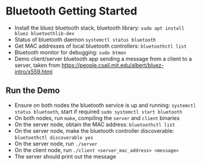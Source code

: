 # Bluetooth Getting Started

- Install the bluez bluetooth stack, bluetooth library: `sudo apt install bluez bluetoothlib-dev`
- Status of bluetooth daemon `systemctl status bluetooth`
- Get MAC addresses of local bluetooth controllers: `bluetoothctl list`
- Bluetooth monitor for debugging: `sudo btmon`
- Demo client/server bluetooth app sending a message from a client to a server, taken from https://people.csail.mit.edu/albert/bluez-intro/x559.html

## Run the Demo

- Ensure on both nodes the bluetooth service is up and running: `systemctl status bluetooth`, start if required `sudo systemctl start bluetooth`
- On both nodes, run `make`, compiling the `server` and `client` binaries
- On the server node, obtain the MAC address: `bluetoothctl list`
- On the server node, make the bluetooth controller discoverable: `bluetoothctl discoverable yes` 
- On the server node, run `./server`
- On the client node, run `./client <server_mac_address> <message>`
- The server should print out the message
